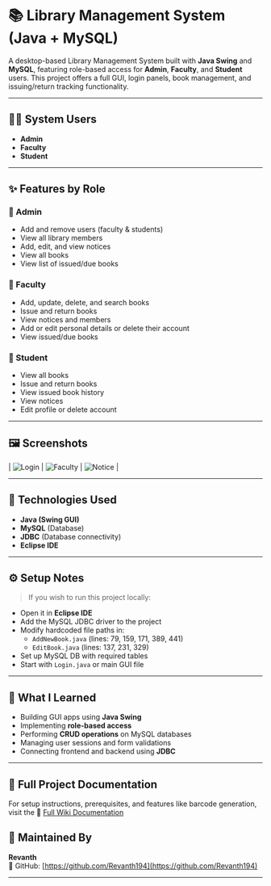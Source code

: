 # 📚 Library Management System (Java + MySQL)

A desktop-based Library Management System built with **Java Swing** and **MySQL**, featuring role-based access for **Admin**, **Faculty**, and **Student** users. This project offers a full GUI, login panels, book management, and issuing/return tracking functionality.

---

## 👨‍💼 System Users

- **Admin**
- **Faculty**
- **Student**

---

## ✨ Features by Role

### 🔹 Admin
- Add and remove users (faculty & students)
- View all library members
- Add, edit, and view notices
- View all books
- View list of issued/due books

### 🔹 Faculty
- Add, update, delete, and search books
- Issue and return books
- View notices and members
- Add or edit personal details or delete their account
- View issued/due books

### 🔹 Student
- View all books
- Issue and return books
- View issued book history
- View notices
- Edit profile or delete account

---

## 🖼️ Screenshots


| ![Login](https://i.imgur.com/LAblOmW.png) | ![Faculty](https://i.imgur.com/Boy5l0R.png) | ![Notice](https://i.imgur.com/3eHtdY5.png) |

---

## 🧰 Technologies Used

- **Java (Swing GUI)**
- **MySQL** (Database)
- **JDBC** (Database connectivity)
- **Eclipse IDE**

---

## ⚙️ Setup Notes

> If you wish to run this project locally:
- Open it in **Eclipse IDE**
- Add the MySQL JDBC driver to the project
- Modify hardcoded file paths in:
  - `AddNewBook.java` (lines: 79, 159, 171, 389, 441)
  - `EditBook.java` (lines: 137, 231, 329)
- Set up MySQL DB with required tables
- Start with `Login.java` or main GUI file

---

## 🧠 What I Learned

- Building GUI apps using **Java Swing**
- Implementing **role-based access**
- Performing **CRUD operations** on MySQL databases
- Managing user sessions and form validations
- Connecting frontend and backend using **JDBC**

---
## 📄 Full Project Documentation

For setup instructions, prerequisites, and features like barcode generation,  
visit the 📘 [Full Wiki Documentation](https://github.com/Revanth194/Library-Management-System-Java/wiki/Documentation)


## 🙌 Maintained By

**Revanth**  
📎 GitHub: [https://github.com/Revanth194](https://github.com/Revanth194)

---
